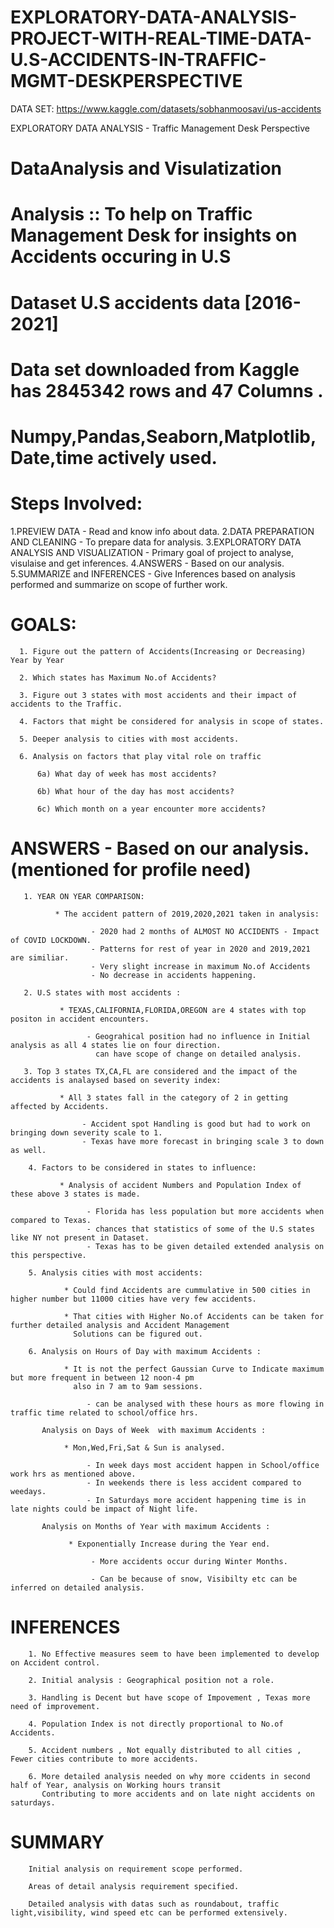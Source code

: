 # EXPLORATORY-DATA-ANALYSIS-PROJECT-WITH-REAL-TIME-DATA-U.S-ACCIDENTS-IN-TRAFFIC-MGMT-DESKPERSPECTIVE

DATA SET: https://www.kaggle.com/datasets/sobhanmoosavi/us-accidents


EXPLORATORY DATA ANALYSIS - Traffic Management Desk Perspective      
# DataAnalysis and Visulatization            
# Analysis :: To help on Traffic Management Desk for insights on Accidents occuring in U.S            
# Dataset U.S accidents data [2016-2021]       
# Data set downloaded from Kaggle has 2845342 rows and 47 Columns .           
# Numpy,Pandas,Seaborn,Matplotlib,Date,time  actively used.


# Steps Involved:
1.PREVIEW DATA - Read and know info about data.
2.DATA PREPARATION AND CLEANING - To prepare data for analysis.
3.EXPLORATORY DATA ANALYSIS AND VISUALIZATION - Primary goal of project to analyse, visulaise and get inferences.
4.ANSWERS - Based on our analysis.
5.SUMMARIZE and INFERENCES - Give Inferences based on analysis performed and summarize on scope of further work.

# GOALS:
      1. Figure out the pattern of Accidents(Increasing or Decreasing) Year by Year

      2. Which states has Maximum No.of Accidents?
            
      3. Figure out 3 states with most accidents and their impact of accidents to the Traffic.
      
      4. Factors that might be considered for analysis in scope of states.
      
      5. Deeper analysis to cities with most accidents.
      
      6. Analysis on factors that play vital role on traffic
      
          6a) What day of week has most accidents?
          
          6b) What hour of the day has most accidents?
          
          6c) Which month on a year encounter more accidents?
          
   
# ANSWERS - Based on our analysis.(mentioned for profile need)

       1. YEAR ON YEAR COMPARISON:
                           
              * The accident pattern of 2019,2020,2021 taken in analysis:
                      
                      - 2020 had 2 months of ALMOST NO ACCIDENTS - Impact of COVID LOCKDOWN.
                      - Patterns for rest of year in 2020 and 2019,2021 are similiar.
                      - Very slight increase in maximum No.of Accidents 
                      - No decrease in accidents happening.
       
       2. U.S states with most accidents :
                  
               * TEXAS,CALIFORNIA,FLORIDA,OREGON are 4 states with top positon in accident encounters.
                    
                     - Geograhical position had no influence in Initial analysis as all 4 states lie on four direction.
                       can have scope of change on detailed analysis.
               
       3. Top 3 states TX,CA,FL are considered and the impact of the accidents is analaysed based on severity index:
       
               * All 3 states fall in the category of 2 in getting affected by Accidents.
               
                    - Accident spot Handling is good but had to work on bringing down severity scale to 1.
                    - Texas have more forecast in bringing scale 3 to down as well.
                       
        4. Factors to be considered in states to influence:
             
               * Analysis of accident Numbers and Population Index of these above 3 states is made.
                      
                     - Florida has less population but more accidents when compared to Texas.
                     - chances that statistics of some of the U.S states like NY not present in Dataset.
                     - Texas has to be given detailed extended analysis on this perspective.
        
        5. Analysis cities with most accidents:
                
                * Could find Accidents are cummulative in 500 cities in higher number but 11000 cities have very few accidents.
                
                * That cities with Higher No.of Accidents can be taken for further detailed analysis and Accident Management 
                  Solutions can be figured out.
                  
        6. Analysis on Hours of Day with maximum Accidents :
        
                * It is not the perfect Gaussian Curve to Indicate maximum but more frequent in between 12 noon-4 pm
                  also in 7 am to 9am sessions.
                  
                     - can be analysed with these hours as more flowing in traffic time related to school/office hrs.
       
           Analysis on Days of Week  with maximum Accidents :
           
                * Mon,Wed,Fri,Sat & Sun is analysed.
                    
                     - In week days most accident happen in School/office work hrs as mentioned above.
                     - In weekends there is less accident compared to weedays.
                     - In Saturdays more accident happening time is in late nights could be impact of Night life.
                     
           Analysis on Months of Year with maximum Accidents :
                    
                 * Exponentially Increase during the Year end.
                 
                      - More accidents occur during Winter Months.
                    
                      - Can be because of snow, Visibilty etc can be inferred on detailed analysis.
                      
                      
# INFERENCES 

        1. No Effective measures seem to have been implemented to develop on Accident control.
        
        2. Initial analysis : Geographical position not a role.
        
        3. Handling is Decent but have scope of Impovement , Texas more need of improvement.
        
        4. Population Index is not directly proportional to No.of Accidents.

        5. Accident numbers , Not equally distributed to all cities , Fewer cities contribute to more accidents.
        
        6. More detailed analysis needed on why more ccidents in second half of Year, analysis on Working hours transit 
           Contributing to more accidents and on late night accidents on saturdays.
           
# SUMMARY

        Initial analysis on requirement scope performed.
        
        Areas of detail analysis requirement specified.

        Detailed analysis with datas such as roundabout, traffic light,visibility, wind speed etc can be performed extensively.

